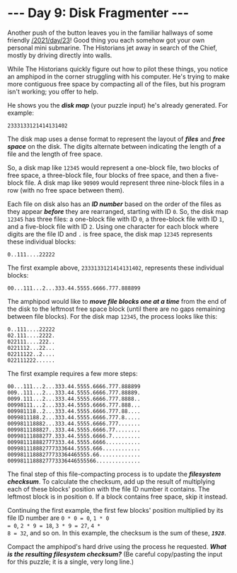 # --- Day 9: Disk Fragmenter ---

Another push of the button leaves you in the familiar hallways of some friendly [/2021/day/23](amphipods)! Good thing you each somehow got your own personal mini submarine. The Historians jet away in search of the Chief, mostly by driving directly into walls.


While The Historians quickly figure out how to pilot these things, you notice an amphipod in the corner struggling with his computer. He's trying to make more contiguous free space by compacting all of the files, but his program isn't working; you offer to help.


He shows you the <em><b>disk map</b></em> (your puzzle input) he's already generated. For example:


<pre><code>2333133121414131402</code></pre>
The disk map uses a dense format to represent the layout of <em><b>files</b></em> and <em><b>free space</b></em> on the disk. The digits alternate between indicating the length of a file and the length of free space.


So, a disk map like <code>12345</code> would represent a one-block file, two blocks of free space, a three-block file, four blocks of free space, and then a five-block file. A disk map like <code>90909</code> would represent three nine-block files in a row (with no free space between them).


Each file on disk also has an <em><b>ID number</b></em> based on the order of the files as they appear <em><b>before</b></em> they are rearranged, starting with ID <code>0</code>. So, the disk map <code>12345</code> has three files: a one-block file with ID <code>0</code>, a three-block file with ID <code>1</code>, and a five-block file with ID <code>2</code>. Using one character for each block where digits are the file ID and <code>.</code> is free space, the disk map <code>12345</code> represents these individual blocks:


<pre><code>0..111....22222</code></pre>
The first example above, <code>2333133121414131402</code>, represents these individual blocks:


<pre><code>00...111...2...333.44.5555.6666.777.888899</code></pre>
The amphipod would like to <em><b>move file blocks one at a time</b></em> from the end of the disk to the leftmost free space block (until there are no gaps remaining between file blocks). For the disk map <code>12345</code>, the process looks like this:


<pre><code>0..111....22222
02.111....2222.
022111....222..
0221112...22...
02211122..2....
022111222......
</code></pre>
The first example requires a few more steps:


<pre><code>00...111...2...333.44.5555.6666.777.888899
009..111...2...333.44.5555.6666.777.88889.
0099.111...2...333.44.5555.6666.777.8888..
00998111...2...333.44.5555.6666.777.888...
009981118..2...333.44.5555.6666.777.88....
0099811188.2...333.44.5555.6666.777.8.....
009981118882...333.44.5555.6666.777.......
0099811188827..333.44.5555.6666.77........
00998111888277.333.44.5555.6666.7.........
009981118882777333.44.5555.6666...........
009981118882777333644.5555.666............
00998111888277733364465555.66.............
0099811188827773336446555566..............
</code></pre>
The final step of this file-compacting process is to update the <em><b>filesystem checksum</b></em>. To calculate the checksum, add up the result of multiplying each of these blocks' position with the file ID number it contains. The leftmost block is in position <code>0</code>. If a block contains free space, skip it instead.


Continuing the first example, the first few blocks' position multiplied by its file ID number are <code>0 * 0 = 0</code>, <code>1 * 0 = 0</code>, <code>2 * 9 = 18</code>, <code>3 * 9 = 27</code>, <code>4 * 8 = 32</code>, and so on. In this example, the checksum is the sum of these, <code><em><b>1928</b></em></code>.


<span title="Bonus points if you make a cool animation of this process.">Compact the amphipod's hard drive</span> using the process he requested. <em><b>What is the resulting filesystem checksum?</b></em> <span class="quiet">(Be careful copy/pasting the input for this puzzle; it is a single, very long line.)</span>


